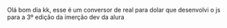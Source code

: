 Olá bom dia kk, esse é um conversor de real para dolar que desenvolvi o js para a 3º edição da imerção dev da alura 
